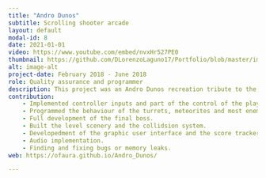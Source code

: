 ```yaml
---
title: "Andro Dunos"
subtitle: Scrolling shooter arcade
layout: default
modal-id: 8
date: 2021-01-01
video: https://www.youtube.com/embed/nvxHr527PE0
thumbnail: https://github.com/DLorenzoLaguno17/Portfolio/blob/master/img/portfolio/AndroDunos.gif?raw=true
alt: image-alt
project-date: February 2018 - June 2018
role: Quality assurance and programmer
description: This project was an Andro Dunos recreation tribute to the original side-scrolling shoot'em up game, purely developed in C++ with SDL by five students on first year. With the possibilities of both playing it as a single player or cooperative game, the players take the control of a spaceship that faces different threats and a final boss that has to overcome in order to achieve the victory. In this tribute we did not reproduce the whole game, but just one of its levels, for which we used existing assets that we took from the original product. Consequently, our work consisted of coding and doing the required QA. 
contribution: 
    - Implemented controller inputs and part of the control of the players.
    - Programmed the behaviour of the turrets, meteorites and most enemy spaceships.
    - Full development of the final boss.
    - Built the level scenery and the collidsion system.
    - Developedment of the graphic user interface and the score tracker.
    - Audio implementation.
    - Finding and fixing bugs or memory leaks.
web: https://ofaura.github.io/Andro_Dunos/

---
```

